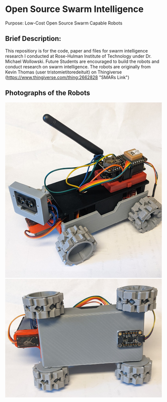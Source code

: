 
# Open Source Swarm Intelligence
Purpose: Low-Cost Open Source Swarm Capable Robots


## Brief Description:
This repositiory is for the code, paper and files for swarm intelligence research I conducted at Rose-Hulman Institute of Technology under Dr. Michael Wollowski. Future Students are encouraged to build the robots and conduct research on swarm intelligence. The robots are originally from Kevin Thomas (user tristomietitoredeituit) on Thingiverse (https://www.thingiverse.com/thing:2662828 "SMARs Link")

## Photographs of the Robots

![ISO View of Robot](https://github.com/mckayct/Open_Source_Swarm_Intelligence/blob/9db047a9917501220417a4b8927add208d241941/Photos/PXL_20220516_110912480.jpg "Swarm Robot ISO View")
![Bottom View of Robot](https://github.com/mckayct/Open_Source_Swarm_Intelligence/blob/c9dec4ec9c30a73c01cc55c6404b23e2a7087d69/Photos/PXL_20220516_110931297.jpg "Swarm Robot ISO View")
